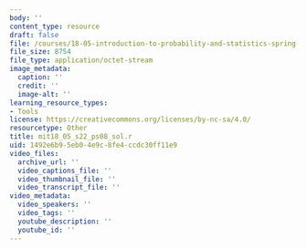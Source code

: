 ```yaml
---
body: ''
content_type: resource
draft: false
file: /courses/18-05-introduction-to-probability-and-statistics-spring-2022/mit18_05_s22_ps08_sol.r
file_size: 8754
file_type: application/octet-stream
image_metadata:
  caption: ''
  credit: ''
  image-alt: ''
learning_resource_types:
- Tools
license: https://creativecommons.org/licenses/by-nc-sa/4.0/
resourcetype: Other
title: mit18_05_s22_ps08_sol.r
uid: 1492e6b9-5eb0-4e9c-8fe4-ccdc30ff11e9
video_files:
  archive_url: ''
  video_captions_file: ''
  video_thumbnail_file: ''
  video_transcript_file: ''
video_metadata:
  video_speakers: ''
  video_tags: ''
  youtube_description: ''
  youtube_id: ''
---
```

